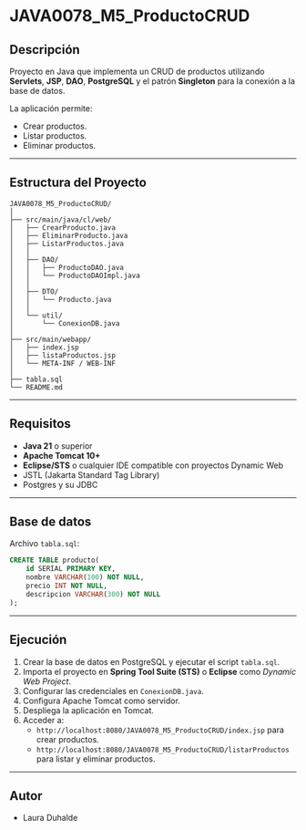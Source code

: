 # JAVA0078_M5_ProductoCRUD

## Descripción
Proyecto en Java que implementa un CRUD de productos utilizando **Servlets**, **JSP**, **DAO**, **PostgreSQL** y el patrón **Singleton** para la conexión a la base de datos.

La aplicación permite:
- Crear productos.
- Listar productos.
- Eliminar productos.

---

## Estructura del Proyecto

```
JAVA0078_M5_ProductoCRUD/
│
├── src/main/java/cl/web/
│   ├── CrearProducto.java
│   ├── EliminarProducto.java
│   ├── ListarProductos.java
│   │
│   ├── DAO/
│   │   ├── ProductoDAO.java
│   │   └── ProductoDAOImpl.java
│   │
│   ├── DTO/
│   │   └── Producto.java
│   │
│   └── util/
│       └── ConexionDB.java
│
├── src/main/webapp/
│   ├── index.jsp
│   ├── listaProductos.jsp
│   └── META-INF / WEB-INF
│
├── tabla.sql
└── README.md
```
---

## Requisitos

- **Java 21** o superior
- **Apache Tomcat 10+**
- **Eclipse/STS** o cualquier IDE compatible con proyectos Dynamic Web
- JSTL (Jakarta Standard Tag Library)
- Postgres y su JDBC

---

## Base de datos

Archivo `tabla.sql`:

```sql
CREATE TABLE producto(
    id SERIAL PRIMARY KEY,
    nombre VARCHAR(100) NOT NULL,
    precio INT NOT NULL,
    descripcion VARCHAR(300) NOT NULL
);
```
---

## Ejecución

1. Crear la base de datos en PostgreSQL y ejecutar el script `tabla.sql`.
2. Importa el proyecto en **Spring Tool Suite (STS)** o **Eclipse** como *Dynamic Web Project*.
3. Configurar las credenciales en `ConexionDB.java`.
4. Configura Apache Tomcat como servidor.
5. Despliega la aplicación en Tomcat.
6. Acceder a:
   - `http://localhost:8080/JAVA0078_M5_ProductoCRUD/index.jsp` para crear productos.
   - `http://localhost:8080/JAVA0078_M5_ProductoCRUD/listarProductos` para listar y eliminar productos.

---

## Autor
- Laura Duhalde
